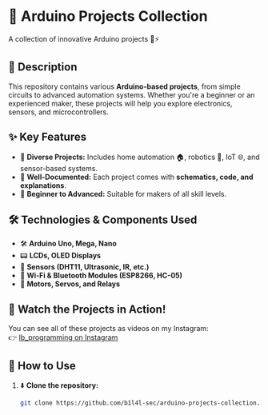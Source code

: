 # 🔌 Arduino Projects Collection  
A collection of innovative Arduino projects 🤖⚡  

## 📌 Description  
This repository contains various **Arduino-based projects**, from simple circuits to advanced automation systems. Whether you're a beginner or an experienced maker, these projects will help you explore electronics, sensors, and microcontrollers.  

## ✨ Key Features  

- 🔋 **Diverse Projects:** Includes home automation 🏠, robotics 🤖, IoT 🌐, and sensor-based systems.  
- 📖 **Well-Documented:** Each project comes with **schematics, code, and explanations**.  
- 🔧 **Beginner to Advanced:** Suitable for makers of all skill levels.  

## 🛠️ Technologies & Components Used  

- 🛠️ **Arduino Uno, Mega, Nano**  
- 📟 **LCDs, OLED Displays**  
- 🔌 **Sensors (DHT11, Ultrasonic, IR, etc.)**  
- 📶 **Wi-Fi & Bluetooth Modules (ESP8266, HC-05)**  
- 🔋 **Motors, Servos, and Relays**  

## 🎥 Watch the Projects in Action!  

You can see all of these projects as videos on my Instagram:  
👉 [lb_programming on Instagram](https://www.instagram.com/lb_programming?utm_source=ig_web_button_share_sheet&igsh=ZDNlZDc0MzIxNw==)  

## 🚀 How to Use  

1. ⬇️ **Clone the repository:**  
   ```sh
   git clone https://github.com/b1l4l-sec/arduino-projects-collection.git

